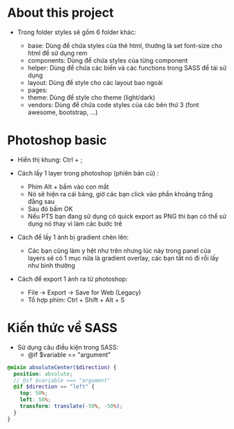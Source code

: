 # About this project

- Trong folder styles sẽ gồm 6 folder khác:

  - base: Dùng để chứa styles của thẻ html, thường là set font-size cho html để sử dụng rem
  - components: Dùng để chứa styles của từng component
  - helper: Dùng để chứa các biến và các functions trong SASS để tái sử dụng
  - layout: Dùng để style cho các layout bao ngoài
  - pages:
  - theme: Dùng để style cho theme (light/dark)
  - vendors: Dùng để chứa code styles của các bên thứ 3 (font awesome, bootstrap, ...)

# Photoshop basic

- Hiển thị khung: Ctrl + ;

- Cách lấy 1 layer trong photoshop (phiên bản cũ) :

  - Phim Alt + bấm vào con mắt
  - Nó sẽ hiện ra cái bảng, giờ các bạn click vào phần khoảng trắng đằng sau
  - Sau đó bấm OK
  - Nếu PTS bạn đang sử dụng có quick export as PNG thì bạn có thể sử dụng nó thay vì làm các bước trê

- Cách để lấy 1 ảnh bị gradient chèn lên:

  - Các bạn cũng làm y hệt như trên nhưng lúc này trong panel của layers sẽ có 1 mục nữa là gradient overlay, các bạn tắt nó đi rồi lấy như bình thường

- Cách để export 1 ảnh ra từ photoshop:
  - File -> Export -> Save for Web (Legacy)
  - Tổ hợp phím: Ctrl + Shift + Alt + S

# Kiến thức về SASS

- Sử dụng câu điều kiện trong SASS:
  - @if $variable == "argument"

```scss
@mixin absoluteCenter($direction) {
  position: absolute;
  // @if $variable === "argument"
  @if $direction == "left" {
    top: 50%;
    left: 50%;
    transform: translate(-50%, -50%);
  }
}
```
